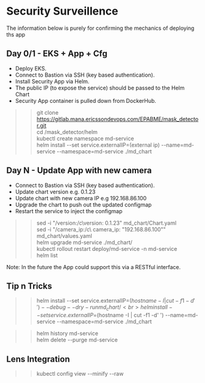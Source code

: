 # Security Surveillence
The information below is purely for confirming the mechanics of deploying ths app

## Day 0/1 - EKS + App + Cfg

- Deploy EKS.<br>
- Connect to Bastion via SSH (key based authentication).<br>
- Install Security App via Helm.<br>
- The public IP (to expose the service) should be passed to the Helm Chart <br>
- Security App container is pulled down from DockerHub.<br>

>>git clone https://gitlab.mana.ericssondevops.com/EPABME/mask_detector.git<br>
>>cd /mask_detector/helm<br>
>>kubectl create namespace md-service<br>
>>helm install --set service.externalIP=(external ip) --name=md-service --namespace=md-service ./md_chart<br>

## Day N - Update App with new camera

- Connect to Bastion via SSH (key based authentication).<br>
- Update chart version e.g. 0.1.23<br>
- Update chart with new camera IP e.g 192.168.86.100<br>
- Upgrade the chart to push out the updated configmap<br>
- Restart the service to inject the configmap<br>
>>sed -i "/version:/c\version: 0.1.23" md_chart/Chart.yaml<br>
>>sed -i "/camera_ip:/c\  camera_ip: \"192.168.86.100\"" md_chart/values.yaml<br>
>>helm upgrade md-service ./md_chart/<br>
>>kubectl rollout restart deploy/md-service -n md-service<br>
>>helm list<br>

Note: In the future the App could support this via a RESTful interface.


## Tip n Tricks
>>helm install --set service.externalIP=$(hostname -I | cut -f1 -d' ') --debug --dry-run md_chart/<br>
>>helm install --set service.externalIP=$(hostname -I | cut -f1 -d' ') --name=md-service --namespace=md-service ./md_chart<br>

>>helm history md-service<br>
>>helm delete --purge md-service<br>

## Lens Integration
>>kubectl config view --minify --raw<br>
